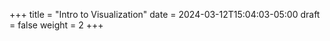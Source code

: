 +++
title = "Intro to Visualization"
date = 2024-03-12T15:04:03-05:00
draft = false
weight = 2
+++

